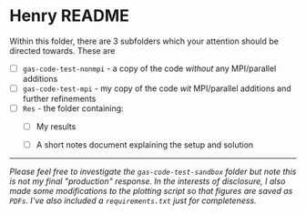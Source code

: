 # Henry README



Within this folder, there are 3 subfolders which your attention should be directed towards. These are 

- [ ] `gas-code-test-nonmpi` - a copy of the code *without* any MPI/parallel additions
- [ ] `gas-code-test-mpi` - my copy of the code *wit* MPI/parallel additions and further refinements
- [ ] `Res` - the folder containing:
  - [ ] My results
  - [ ] A short notes document explaining the setup and solution


---

*Please feel free to investigate the `gas-code-test-sandbox` folder but note this is not my final "production" response. In the interests of disclosure, I also made some modifications to the plotting script so that figures are saved as `PDFs`. I've also included a `requirements.txt` just for completeness.*